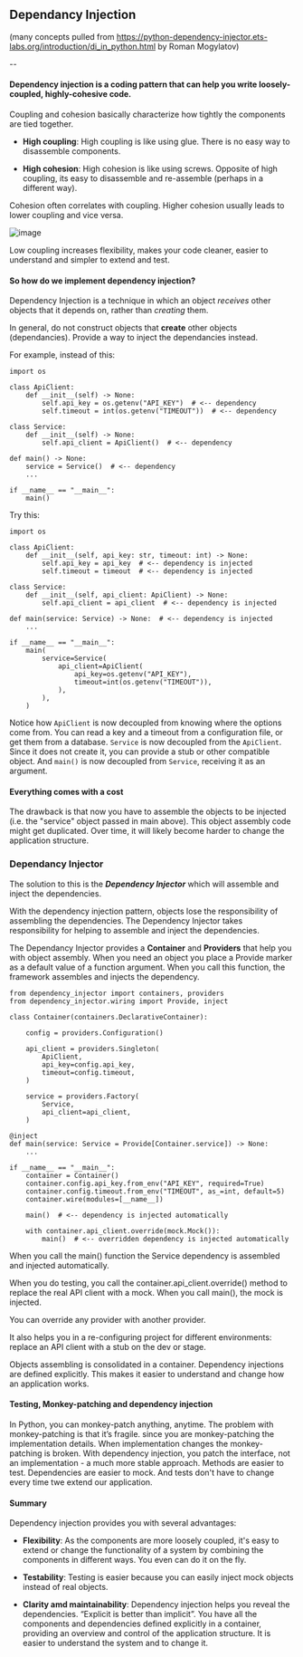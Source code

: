 ## Dependancy Injection

(many concepts pulled from https://python-dependency-injector.ets-labs.org/introduction/di_in_python.html by Roman Mogylatov)

--

#### Dependency injection is a coding pattern that can help you write loosely-coupled, highly-cohesive code.


Coupling and cohesion basically characterize how tightly the components are tied together.

 * **High coupling**: High coupling is like using glue. There is no easy way to disassemble components.

 * **High cohesion**: High cohesion is like using screws. Opposite of high coupling, its easy to disassemble and re-assemble (perhaps in a different way). 

Cohesion often correlates with coupling. Higher cohesion usually leads to lower coupling and vice versa.

![image](https://user-images.githubusercontent.com/24737190/210669149-ef4f7d37-c390-4e95-921c-a943839a6de0.png)

Low coupling increases flexibility, makes your code cleaner, easier to understand and simpler to extend and test.

#### So how do we implement dependency injection?

Dependency Injection is a technique in which an object *receives* other objects that it depends on, rather than *creating* them.

In general, do not construct objects that **create** other objects (dependancies). Provide a way to inject the dependancies instead.

For example, instead of this:
```
import os

class ApiClient:
    def __init__(self) -> None:
        self.api_key = os.getenv("API_KEY")  # <-- dependency
        self.timeout = int(os.getenv("TIMEOUT"))  # <-- dependency

class Service:
    def __init__(self) -> None:
        self.api_client = ApiClient()  # <-- dependency

def main() -> None:
    service = Service()  # <-- dependency
    ...

if __name__ == "__main__":
    main()
```

Try this:
```
import os

class ApiClient:
    def __init__(self, api_key: str, timeout: int) -> None:
        self.api_key = api_key  # <-- dependency is injected
        self.timeout = timeout  # <-- dependency is injected

class Service:
    def __init__(self, api_client: ApiClient) -> None:
        self.api_client = api_client  # <-- dependency is injected

def main(service: Service) -> None:  # <-- dependency is injected
    ...

if __name__ == "__main__":
    main(
        service=Service(
            api_client=ApiClient(
                api_key=os.getenv("API_KEY"),
                timeout=int(os.getenv("TIMEOUT")),
            ),
        ),
    )
 ```

Notice how ```ApiClient``` is now decoupled from knowing where the options come from. You can read a key and a timeout from a configuration file, or get them from a database. ```Service``` is now decoupled from the ```ApiClient```. Since it does not create it, you can provide a stub or other compatible object. And ```main()``` is now decoupled from ```Service```, receiving it as an argument.

#### Everything comes with a cost
The drawback is that now you have to assemble the objects to be injected (i.e. the "service" object passed in main above).  This object assembly code might get duplicated. Over time, it will likely become harder to change the application structure.

### Dependancy Injector
The solution to this is the ***Dependency Injector*** which will assemble and inject the dependencies.

With the dependency injection pattern, objects lose the responsibility of assembling the dependencies. The Dependency Injector takes responsibility for helping to assemble and inject the dependencies.

The Dependancy Injector provides a **Container** and **Providers** that help you with object assembly. When you need an object you place a Provide marker as a default value of a function argument. When you call this function, the framework assembles and injects the dependency.

```
from dependency_injector import containers, providers
from dependency_injector.wiring import Provide, inject

class Container(containers.DeclarativeContainer):

    config = providers.Configuration()

    api_client = providers.Singleton(
        ApiClient,
        api_key=config.api_key,
        timeout=config.timeout,
    )

    service = providers.Factory(
        Service,
        api_client=api_client,
    )

@inject
def main(service: Service = Provide[Container.service]) -> None:
    ...

if __name__ == "__main__":
    container = Container()
    container.config.api_key.from_env("API_KEY", required=True)
    container.config.timeout.from_env("TIMEOUT", as_=int, default=5)
    container.wire(modules=[__name__])

    main()  # <-- dependency is injected automatically

    with container.api_client.override(mock.Mock()):
        main()  # <-- overridden dependency is injected automatically
```

When you call the main() function the Service dependency is assembled and injected automatically.

When you do testing, you call the container.api_client.override() method to replace the real API client with a mock. When you call main(), the mock is injected.

You can override any provider with another provider.

It also helps you in a re-configuring project for different environments: replace an API client with a stub on the dev or stage.

Objects assembling is consolidated in a container. Dependency injections are defined explicitly. This makes it easier to understand and change how an application works.

#### Testing, Monkey-patching and dependency injection
In Python, you can monkey-patch anything, anytime. The problem with monkey-patching is that it’s fragile. since you are monkey-patching the implementation details. When implementation changes the monkey-patching is broken. With dependency injection, you patch the interface, not an implementation - a much more stable approach. Methods are easier to test. Dependencies are easier to mock. And tests don't have to change every time twe extend our application.

#### Summary
Dependency injection provides you with several advantages:

 * **Flexibility**: As the components are more loosely coupled, it's easy to extend or change the functionality of a system by combining the components in different ways. You even can do it on the fly.

 * **Testability**: Testing is easier because you can easily inject mock objects instead of real objects.

 * **Clarity amd maintainability**: Dependency injection helps you reveal the dependencies.  “Explicit is better than implicit”. You have all the components and dependencies defined explicitly in a container, providing an overview and control of the application structure. It is easier to understand the system and to change it.
